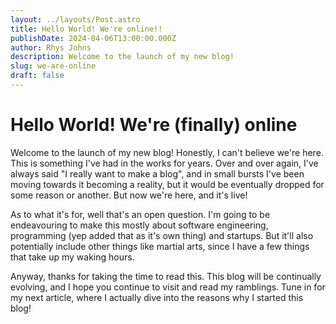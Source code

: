 ```yaml
---
layout: ../layouts/Post.astro
title: Hello World! We're online!!
publishDate: 2024-04-06T13:00:00.000Z
author: Rhys Johns
description: Welcome to the launch of my new blog!
slug: we-are-online
draft: false
---
```


# Hello World! We're (finally) online

Welcome to the launch of my new blog! Honestly, I can't believe we're here. This is something I've had in the works for years. Over and over again, I've always said "I really want to make a blog", and in small bursts I've been moving towards it becoming a reality, but it would be eventually dropped for some reason or another. But now we're here, and it's live!

As to what it's for, well that's an open question. I'm going to be endeavouring to make this mostly about software engineering, programming (yep added that as it's own thing) and startups. But it'll also potentially include other things like martial arts, since I have a few things that take up my waking hours.

Anyway, thanks for taking the time to read this. This blog will be continually evolving, and I hope you continue to visit and read my ramblings. Tune in for my next article, where I actually dive into the reasons why I started this blog!
